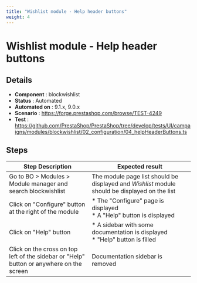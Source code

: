 ```yaml
---
title: "Wishlist module - Help header buttons"
weight: 4
---
```


# Wishlist module - Help header buttons
## Details
* **Component** : blockwishlist
* **Status** : Automated
* **Automated on** : 9.1.x, 9.0.x
* **Scenario** : https://forge.prestashop.com/browse/TEST-4249
* **Test** : https://github.com/PrestaShop/PrestaShop/tree/develop/tests/UI/campaigns/modules/blockwishlist/02_configuration/04_helpHeaderButtons.ts

## Steps
| Step Description | Expected result |
| ----- | ----- |
| Go to BO > Modules > Module manager and search blockwishlist | The module page list should be displayed and *Wishlist* module should be displayed on the list |
| Click on "Configure" button at the right of the module | * The "Configure" page is displayed<br> * A "Help" button is displayed |
| Click on "Help" button | * A sidebar with some documentation is displayed<br> * "Help" button is filled |
| Click on the cross on top left of the sidebar or "Help" button or anywhere on the screen | Documentation sidebar is removed |
